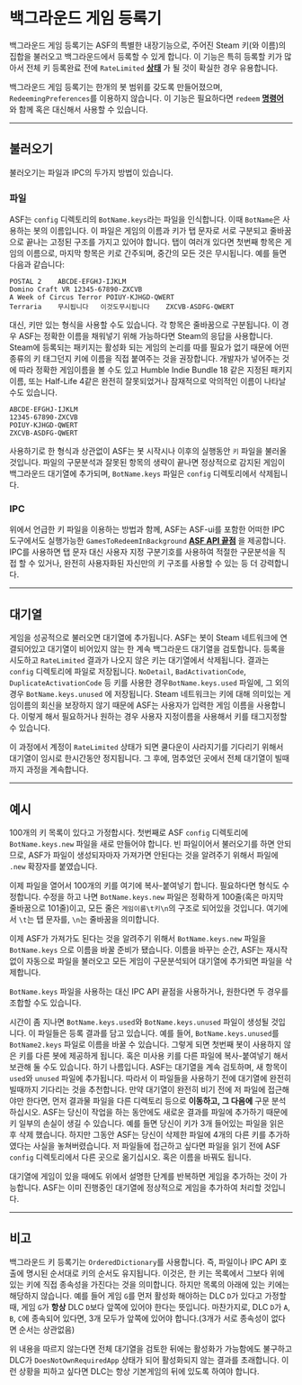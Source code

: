 # 백그라운드 게임 등록기

백그라운드 게임 등록기는 ASF의 특별한 내장기능으로, 주어진 Steam 키(와 이름)의 집합을 불러오고 백그라운드에서 등록할 수 있게 합니다. 이 기능은 특히 등록할 키가 많아서 전체 키 등록완료 전에 `RateLimited` **[상태](https://github.com/JustArchiNET/ArchiSteamFarm/wiki/FAQ-ko-KR#키를-등록할때-나오는-상태의-의미가-뭔가요)** 가 될 것이 확실한 경우 유용합니다.

백그라운드 게임 등록기는 한개의 봇 범위를 갖도록 만들어졌으며, `RedeemingPreferences`를 이용하지 않습니다. 이 기능은 필요하다면 `redeem` **[명령어](https://github.com/JustArchiNET/ArchiSteamFarm/wiki/Commands)** 와 함께 혹은 대신해서 사용할 수 있습니다.

* * *

## 불러오기

불러오기는 파일과 IPC의 두가지 방법이 있습니다.

### 파일

ASF는 `config` 디렉토리의 `BotName.keys`라는 파일을 인식합니다. 이때 `BotName`은 사용하는 봇의 이름입니다. 이 파일은 게임의 이름과 키가 탭 문자로 서로 구분되고 줄바꿈으로 끝나는 고정된 구조를 가지고 있어야 합니다. 탭이 여러개 있다면 첫번째 항목은 게임의 이름으로, 마지막 항목은 키로 간주되며, 중간의 모든 것은 무시됩니다. 예를 들면 다음과 같습니다:

```text
POSTAL 2    ABCDE-EFGHJ-IJKLM
Domino Craft VR 12345-67890-ZXCVB
A Week of Circus Terror POIUY-KJHGD-QWERT
Terraria    무시됩니다   이것도무시됩니다    ZXCVB-ASDFG-QWERT
```

대신, 키만 있는 형식을 사용할 수도 있습니다. 각 항목은 줄바꿈으로 구분됩니다. 이 경우 ASF는 정확한 이름을 채워넣기 위해 가능하다면 Steam의 응답을 사용합니다. Steam에 등록되는 패키지는 활성화 되는 게임의 논리를 따를 필요가 없기 때문에 어떤 종류의 키 태그던지 키에 이름을 직접 붙여주는 것을 권장합니다. 개발자가 넣어주는 것에 따라 정확한 게임이름을 볼 수도 있고 Humble Indie Bundle 18 같은 지정된 패키지 이름, 또는 Half-Life 4같은 완전히 잘못되었거나 잠재적으로 악의적인 이름이 나타날 수도 있습니다.

```text
ABCDE-EFGHJ-IJKLM
12345-67890-ZXCVB
POIUY-KJHGD-QWERT
ZXCVB-ASDFG-QWERT
```

사용하기로 한 형식과 상관없이 ASF는 봇 시작시나 이후의 실행동안 `키` 파일을 불러올 것입니다. 파일의 구문분석과 잘못된 항목의 생략이 끝나면 정상적으로 감지된 게임이 백그라운드 대기열에 추가되며, `BotName.keys` 파일은 `config` 디렉토리에서 삭제됩니다.

### IPC

위에서 언급한 키 파일을 이용하는 방법과 함께, ASF는 ASF-ui를 포함한 어떠한 IPC 도구에서도 실행가능한 `GamesToRedeemInBackground` **[ASF API 끝점](https://github.com/JustArchiNET/ArchiSteamFarm/wiki/IPC-ko-KR#asf-api)** 을 제공합니다. IPC를 사용하면 탭 문자 대신 사용자 지정 구분기호를 사용하여 적절한 구문분석을 직접 할 수 있거나, 완전히 사용자화된 자신만의 키 구조를 사용할 수 있는 등 더 강력합니다.

* * *

## 대기열

게임을 성공적으로 불러오면 대기열에 추가됩니다. ASF는 봇이 Steam 네트워크에 연결되어있고 대기열이 비어있지 않는 한 계속 백그라운드 대기열을 검토합니다. 등록을 시도하고 `RateLimited` 결과가 나오지 않은 키는 대기열에서 삭제됩니다. 결과는 `config` 디렉토리에 파일로 저장됩니다. `NoDetail`, `BadActivationCode`, `DuplicateActivationCode` 등 키를 사용한 경우`BotName.keys.used` 파일에, 그 외의 경우 `BotName.keys.unused` 에 저장됩니다. Steam 네트워크는 키에 대해 의미있는 게임이름의 회신을 보장하지 않기 때문에 ASF는 사용자가 입력한 게임 이름을 사용합니다. 이렇게 해서 필요하거나 원하는 경우 사용자 지정이름을 사용해서 키를 태그지정할 수 있습니다.

이 과정에서 계정이 `RateLimited` 상태가 되면 쿨다운이 사라지기를 기다리기 위해서 대기열이 임시로 한시간동안 정지됩니다. 그 후에, 멈추었던 곳에서 전체 대기열이 빌때까지 과정을 계속합니다.

* * *

## 예시

100개의 키 목록이 있다고 가정합시다. 첫번째로 ASF `config` 디렉토리에 `BotName.keys.new` 파일을 새로 만들어야 합니다. 빈 파일이어서 불러오기를 하면 안되므로, ASF가 파일이 생성되자마자 가져가면 안된다는 것을 알려주기 위해서 파일에 `.new` 확장자를 붙였습니다.

이제 파일을 열어서 100개의 키를 여기에 복사-붙여넣기 합니다. 필요하다면 형식도 수정합니다. 수정을 하고 나면 `BotName.keys.new` 파일은 정확하게 100줄(혹은 마지막 줄바꿈으로 101줄)이고, 모든 줄은 `게임이름\t키\n`의 구조로 되어있을 것입니다. 여기에서 `\t`는 탭 문자를, `\n`는 줄바꿈을 의미합니다.

이제 ASF가 가져가도 된다는 것을 알려주기 위해서 `BotName.keys.new` 파일을 `BotName.keys` 으로 이름을 바꿀 준비가 됐습니다. 이름을 바꾸는 순간, ASF는 재시작 없이 자동으로 파일을 불러오고 모든 게임이 구문분석되어 대기열에 추가되면 파일을 삭제합니다.

`BotName.keys` 파일을 사용하는 대신 IPC API 끝점을 사용하거나, 원한다면 두 경우를 조합할 수도 있습니다.

시간이 좀 지나면 `BotName.keys.used`와 `BotName.keys.unused` 파일이 생성될 것입니다. 이 파일들은 등록 결과를 담고 있습니다. 예를 들어, `BotName.keys.unused`를 `BotName2.keys` 파일로 이름을 바꿀 수 있습니다. 그렇게 되면 첫번째 봇이 사용하지 않은 키를 다른 봇에 제공하게 됩니다. 혹은 미사용 키를 다른 파일에 복사-붙여넣기 해서 보관해 둘 수도 있습니다. 하기 나름입니다. ASF는 대기열을 계속 검토하며, 새 항목이 `used`와 `unused` 파일에 추가됩니다. 따라서 이 파일들을 사용하기 전에 대기열에 완전히 빌때까지 기다리는 것을 추천합니다. 만약 대기열이 완전히 비기 전에 저 파일에 접근해야만 한다면, 먼저 결과물 파일을 다른 디렉토리 등으로 **이동하고, 그 다음에** 구문 분석하십시오. ASF는 당신이 작업을 하는 동안에도 새로운 결과를 파일에 추가하기 때문에 키 일부의 손실이 생길 수 있습니다. 예를 들면 당신이 키가 3개 들어있는 파일을 읽은 후 삭제 했습니다. 하지만 그동안 ASF는 당신이 삭제한 파일에 4개의 다른 키를 추가하였다는 사실을 놓쳐버렸습니다. 저 파일들에 접근하고 싶다면 파일을 읽기 전에 ASF `config` 디렉토리에서 다른 곳으로 옮기십시오. 혹은 이름을 바꿔도 됩니다.

대기열에 게임이 있을 때에도 위에서 설명한 단계를 반복하면 게임을 추가하는 것이 가능합니다. ASF는 이미 진행중인 대기열에 정상적으로 게임을 추가하여 처리할 것입니다.

* * *

## 비고

백그라운드 키 등록기는 `OrderedDictionary`를 사용합니다. 즉, 파일이나 IPC API 호출에 명시된 순서대로 키의 순서도 유지됩니다. 이것은, 한 키는 목록에서 그보다 위에 있는 키에 직접 종속성을 가진다는 것을 의미합니다. 하지만 목록의 아래에 있는 키에는 해당하지 않습니다. 예를 들어 게임 `G`를 먼저 활성화 해야하는 DLC `D`가 있다고 가정할 때, 게임 `G`가 **항상** DLC `D`보다 앞쪽에 있어야 한다는 뜻입니다. 마찬가지로, DLC `D`가 `A`, `B`, `C`에 종속되어 있다면, 3개 모두가 앞쪽에 있어야 합니다.(3개가 서로 종속성이 없다면 순서는 상관없음)

위 내용을 따르지 않는다면 전체 대기열을 검토한 뒤에는 활성화가 가능함에도 불구하고 DLC가 `DoesNotOwnRequiredApp` 상태가 되어 활성화되지 않는 결과를 초래합니다. 이런 상황을 피하고 싶다면 DLC는 항상 기본게임의 뒤에 있도록 하여야 합니다.